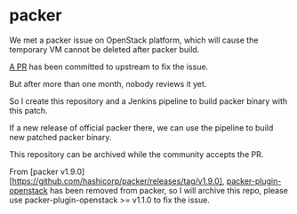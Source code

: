 # packer
We met a packer issue on OpenStack platform, which will cause the temporary VM cannot be deleted after packer build.

[A PR](https://github.com/hashicorp/packer-plugin-openstack/pull/94) has been committed to upstream to fix the issue.

But after more than one month, nobody reviews it yet.

So I create this repository and a Jenkins pipeline to build packer binary with this patch.

If a new release of official packer there, we can use the pipeline to build new patched packer binary.

This repository can be archived while the community accepts the PR.

From [packer v1.9.0][https://github.com/hashicorp/packer/releases/tag/v1.9.0], [packer-plugin-openstack](https://github.com/hashicorp/packer-plugin-openstack) has been removed from packer, so I will archive this repo, please use packer-plugin-openstack >= v1.1.0 to fix the issue.
